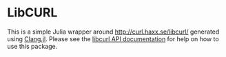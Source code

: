 # LibCURL

This is a simple Julia wrapper around http://curl.haxx.se/libcurl/ generated using [Clang.jl](https://github.com/ihnorton/Clang.jl). 
Please see the [libcurl API documentation](https://curl.haxx.se/libcurl/c/) for help on how to use this package.
